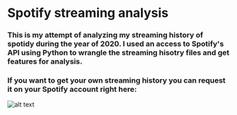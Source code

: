 # Spotify streaming analysis

### This is my attempt of analyzing my streaming history of spotidy during the year of 2020. I used an access to Spotify's API using Python to wrangle the streaming hisotry files and get features for analysis.

### If you want to get your own streaming history you can request it on your Spotify account right here:

![alt text](https://github.com/francisco-alier/spotify-streaming/blob/master/images/personal_data.png?raw=true)
